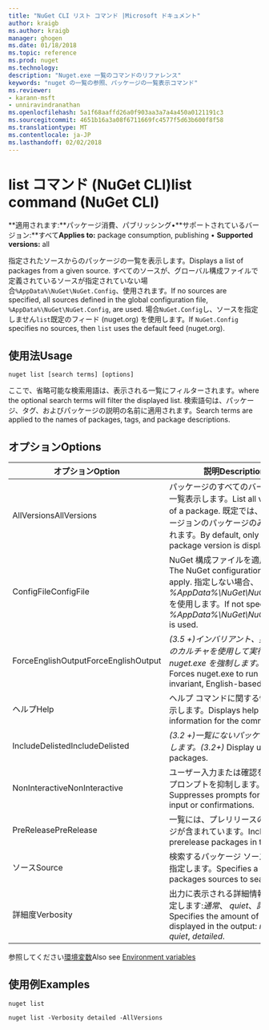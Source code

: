 ```yaml
---
title: "NuGet CLI リスト コマンド |Microsoft ドキュメント"
author: kraigb
ms.author: kraigb
manager: ghogen
ms.date: 01/18/2018
ms.topic: reference
ms.prod: nuget
ms.technology: 
description: "Nuget.exe 一覧のコマンドのリファレンス"
keywords: "nuget の一覧の参照、パッケージの一覧表示コマンド"
ms.reviewer:
- karann-msft
- unniravindranathan
ms.openlocfilehash: 5a1f68aaffd26a0f903aa3a7a4a450a0121191c3
ms.sourcegitcommit: 4651b16a3a08f6711669fc4577f5d63b600f8f58
ms.translationtype: MT
ms.contentlocale: ja-JP
ms.lasthandoff: 02/02/2018
---
```

# <a name="list-command-nuget-cli"></a><span data-ttu-id="fb227-104">list コマンド (NuGet CLI)</span><span class="sxs-lookup"><span data-stu-id="fb227-104">list command (NuGet CLI)</span></span>

<span data-ttu-id="fb227-105">**適用されます:**パッケージ消費、パブリッシング&bullet;**サポートされているバージョン:**すべて</span><span class="sxs-lookup"><span data-stu-id="fb227-105">**Applies to:** package consumption, publishing &bullet; **Supported versions:** all</span></span>

<span data-ttu-id="fb227-106">指定されたソースからのパッケージの一覧を表示します。</span><span class="sxs-lookup"><span data-stu-id="fb227-106">Displays a list of packages from a given source.</span></span> <span data-ttu-id="fb227-107">すべてのソースが、グローバル構成ファイルで定義されているソースが指定されていない場合`%AppData%\NuGet\NuGet.Config`、使用されます。</span><span class="sxs-lookup"><span data-stu-id="fb227-107">If no sources are specified, all sources defined in the global configuration file, `%AppData%\NuGet\NuGet.Config`, are used.</span></span> <span data-ttu-id="fb227-108">場合`NuGet.Config`し、ソースを指定しません`list`既定のフィード (nuget.org) を使用します。</span><span class="sxs-lookup"><span data-stu-id="fb227-108">If `NuGet.Config` specifies no sources, then `list` uses the default feed (nuget.org).</span></span>

## <a name="usage"></a><span data-ttu-id="fb227-109">使用法</span><span class="sxs-lookup"><span data-stu-id="fb227-109">Usage</span></span>

```cli
nuget list [search terms] [options]
```

<span data-ttu-id="fb227-110">ここで、省略可能な検索用語は、表示される一覧にフィルターされます。</span><span class="sxs-lookup"><span data-stu-id="fb227-110">where the optional search terms will filter the displayed list.</span></span> <span data-ttu-id="fb227-111">検索語句は、パッケージ、タグ、およびパッケージの説明の名前に適用されます。</span><span class="sxs-lookup"><span data-stu-id="fb227-111">Search terms are applied to the names of packages, tags, and package descriptions.</span></span>

## <a name="options"></a><span data-ttu-id="fb227-112">オプション</span><span class="sxs-lookup"><span data-stu-id="fb227-112">Options</span></span>

| <span data-ttu-id="fb227-113">オプション</span><span class="sxs-lookup"><span data-stu-id="fb227-113">Option</span></span> | <span data-ttu-id="fb227-114">説明</span><span class="sxs-lookup"><span data-stu-id="fb227-114">Description</span></span> |
| --- | --- |
| <span data-ttu-id="fb227-115">AllVersions</span><span class="sxs-lookup"><span data-stu-id="fb227-115">AllVersions</span></span> | <span data-ttu-id="fb227-116">パッケージのすべてのバージョンを一覧表示します。</span><span class="sxs-lookup"><span data-stu-id="fb227-116">List all versions of a package.</span></span> <span data-ttu-id="fb227-117">既定では、最新のバージョンのパッケージのみが表示されます。</span><span class="sxs-lookup"><span data-stu-id="fb227-117">By default, only the latest package version is displayed.</span></span> |
| <span data-ttu-id="fb227-118">ConfigFile</span><span class="sxs-lookup"><span data-stu-id="fb227-118">ConfigFile</span></span> | <span data-ttu-id="fb227-119">NuGet 構成ファイルを適用します。</span><span class="sxs-lookup"><span data-stu-id="fb227-119">The NuGet configuration file to apply.</span></span> <span data-ttu-id="fb227-120">指定しない場合、 *%AppData%\NuGet\NuGet.Config*を使用します。</span><span class="sxs-lookup"><span data-stu-id="fb227-120">If not specified, *%AppData%\NuGet\NuGet.Config* is used.</span></span> |
| <span data-ttu-id="fb227-121">ForceEnglishOutput</span><span class="sxs-lookup"><span data-stu-id="fb227-121">ForceEnglishOutput</span></span> | <span data-ttu-id="fb227-122">*(3.5 +)*インバリアント、英語ベースのカルチャを使用して実行する nuget.exe を強制します。</span><span class="sxs-lookup"><span data-stu-id="fb227-122">*(3.5+)* Forces nuget.exe to run using an invariant, English-based culture.</span></span> |
| <span data-ttu-id="fb227-123">ヘルプ</span><span class="sxs-lookup"><span data-stu-id="fb227-123">Help</span></span> | <span data-ttu-id="fb227-124">ヘルプ コマンドに関する情報を表示します。</span><span class="sxs-lookup"><span data-stu-id="fb227-124">Displays help information for the command.</span></span> |
| <span data-ttu-id="fb227-125">IncludeDelisted</span><span class="sxs-lookup"><span data-stu-id="fb227-125">IncludeDelisted</span></span> | <span data-ttu-id="fb227-126">*(3.2 +)*一覧にないパッケージを表示します。</span><span class="sxs-lookup"><span data-stu-id="fb227-126">*(3.2+)* Display unlisted packages.</span></span> |
| <span data-ttu-id="fb227-127">NonInteractive</span><span class="sxs-lookup"><span data-stu-id="fb227-127">NonInteractive</span></span> | <span data-ttu-id="fb227-128">ユーザー入力または確認を要求するプロンプトを抑制します。</span><span class="sxs-lookup"><span data-stu-id="fb227-128">Suppresses prompts for user input or confirmations.</span></span> |
| <span data-ttu-id="fb227-129">PreRelease</span><span class="sxs-lookup"><span data-stu-id="fb227-129">PreRelease</span></span> | <span data-ttu-id="fb227-130">一覧には、プレリリースのパッケージが含まれています。</span><span class="sxs-lookup"><span data-stu-id="fb227-130">Includes prerelease packages in the list.</span></span> |
| <span data-ttu-id="fb227-131">ソース</span><span class="sxs-lookup"><span data-stu-id="fb227-131">Source</span></span> | <span data-ttu-id="fb227-132">検索するパッケージ ソースの一覧を指定します。</span><span class="sxs-lookup"><span data-stu-id="fb227-132">Specifies a list of packages sources to search.</span></span> |
| <span data-ttu-id="fb227-133">詳細度</span><span class="sxs-lookup"><span data-stu-id="fb227-133">Verbosity</span></span> | <span data-ttu-id="fb227-134">出力に表示される詳細情報の量を指定します:*通常*、 *quiet*、*詳細*です。</span><span class="sxs-lookup"><span data-stu-id="fb227-134">Specifies the amount of detail displayed in the output: *normal*, *quiet*, *detailed*.</span></span> |

<span data-ttu-id="fb227-135">参照してください[環境変数](cli-ref-environment-variables.md)</span><span class="sxs-lookup"><span data-stu-id="fb227-135">Also see [Environment variables](cli-ref-environment-variables.md)</span></span>

## <a name="examples"></a><span data-ttu-id="fb227-136">使用例</span><span class="sxs-lookup"><span data-stu-id="fb227-136">Examples</span></span>

```cli
nuget list

nuget list -Verbosity detailed -AllVersions
```
